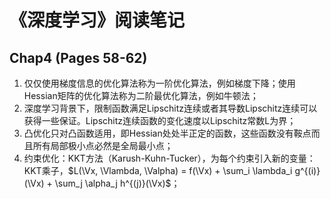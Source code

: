 # 《深度学习》阅读笔记

## Chap4 (Pages 58-62)

1. 仅仅使用梯度信息的优化算法称为一阶优化算法，例如梯度下降；使用Hessian矩阵的优化算法称为二阶最优化算法，例如牛顿法；
2. 深度学习背景下，限制函数满足Lipschitz连续或者其导数Lipschitz连续可以获得一些保证。Lipschitz连续函数的变化速度以Lipschitz常数L为界；
3. 凸优化只对凸函数适用，即Hessian处处半正定的函数，这些函数没有鞍点而且所有局部极小点必然是全局最小点；
4. 约束优化：KKT方法（Karush-Kuhn-Tucker），为每个约束引入新的变量：KKT乘子，$L(\Vx, \Vlambda, \Valpha) = f(\Vx) + \sum_i \lambda_i g^{(i)}(\Vx)  + \sum_j \alpha_j h^{(j)}(\Vx)$；
